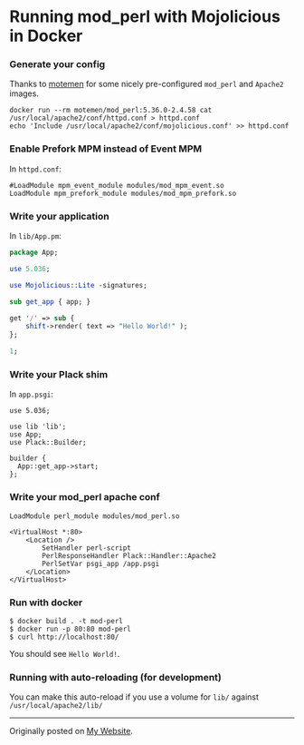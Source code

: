 # Running mod_perl with Mojolicious in Docker

### Generate your config

Thanks to <a href="https://github.com/motemen/docker-mod_perl">motemen</a> for some nicely pre-configured
`mod_perl` and `Apache2` images.

```
docker run --rm motemen/mod_perl:5.36.0-2.4.58 cat /usr/local/apache2/conf/httpd.conf > httpd.conf
echo 'Include /usr/local/apache2/conf/mojolicious.conf' >> httpd.conf
```

### Enable Prefork MPM instead of Event MPM

In `httpd.conf`:

```
#LoadModule mpm_event_module modules/mod_mpm_event.so
LoadModule mpm_prefork_module modules/mod_mpm_prefork.so
```

### Write your application

In `lib/App.pm`:

```perl
package App;

use 5.036;

use Mojolicious::Lite -signatures;

sub get_app { app; }

get '/' => sub {
    shift->render( text => "Hello World!" );
};

1;
```

### Write your Plack shim

In `app.psgi`:

```
use 5.036;

use lib 'lib';
use App;
use Plack::Builder;

builder {
  App::get_app->start;
};
```

### Write your mod_perl apache conf

```
LoadModule perl_module modules/mod_perl.so

<VirtualHost *:80>
    <Location />
        SetHandler perl-script
        PerlResponseHandler Plack::Handler::Apache2
        PerlSetVar psgi_app /app.psgi
    </Location>
</VirtualHost>
```

### Run with docker

```shell
$ docker build . -t mod-perl
$ docker run -p 80:80 mod-perl
$ curl http://localhost:80/
```

You should see `Hello World!`.

### Running with auto-reloading (for development)

You can make this auto-reload if you use a volume for `lib/` against `/usr/local/apache2/lib/`

<hr>

Originally posted on <a href="https://rawley.xyz/docker-mod-perl">My Website</a>.
